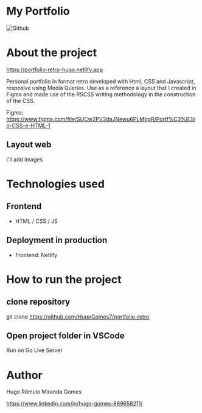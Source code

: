 # My Portfolio
![Github](https://img.shields.io/github/license/hugogomes7/portfolio-retro)

# About the project

https://portfolio-retro-hugo.netlify.app

Personal portfolio in format retro developed with Html, CSS and Javascript, resposive using Media Queries. Use as a reference a layout that I created in Figma and made use of the RSCSS writing methodology in the construction of the CSS.

Figma: https://www.figma.com/file/SUCw2PV3daJNewu6PLMbpR/Portf%C3%B3lio-CSS-e-HTML-1


## Layout web 
I'll add images

# Technologies used
## Frontend
- HTML / CSS / JS

## Deployment in production
- Frontend: Netlify

# How to run the project
## clone repository
git clone https://github.com/HugoGomes7/portfolio-retro

## Open project folder in VSCode
Run on Go Live Server 

# Author
Hugo Rômulo Miranda Gomes

https://www.linkedin.com/in/hugo-gomes-889658211/

